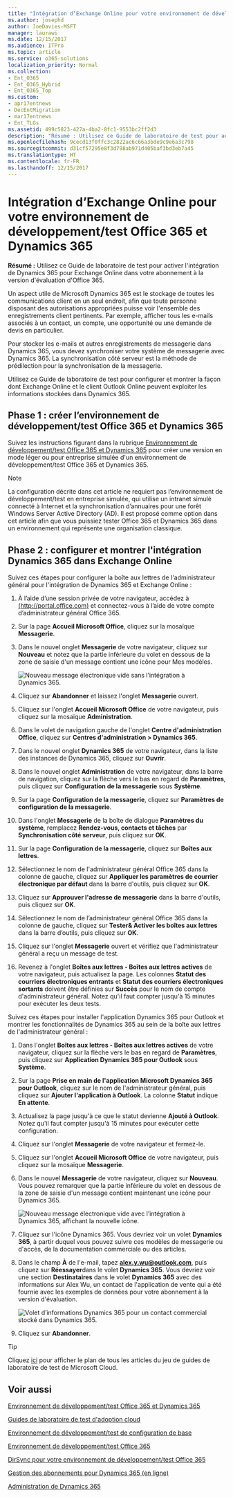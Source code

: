 ```yaml
---
title: "Intégration d’Exchange Online pour votre environnement de développement/test Office 365 et Dynamics 365"
ms.author: josephd
author: JoeDavies-MSFT
manager: laurawi
ms.date: 12/15/2017
ms.audience: ITPro
ms.topic: article
ms.service: o365-solutions
localization_priority: Normal
ms.collection:
- Ent_O365
- Ent_O365_Hybrid
- Ent_O365_Top
ms.custom:
- apr17entnews
- DecEntMigration
- mar17entnews
- Ent_TLGs
ms.assetid: 499c5823-427a-4ba2-8fc1-9553bc2ff2d3
description: "Résumé : Utilisez ce Guide de laboratoire de test pour activer l'intégration de Dynamics 365 pour Exchange Online dans votre abonnement à la version d'évaluation d'Office 365."
ms.openlocfilehash: 9cecd13f0ffc3c2822ac6c66a3bde9c9e6a3c798
ms.sourcegitcommit: d31cf57295e8f3d798ab971d405baf3bd3eb7a45
ms.translationtype: HT
ms.contentlocale: fr-FR
ms.lasthandoff: 12/15/2017
---
```

# <a name="exchange-online-integration-for-your-office-365-and-dynamics-365-devtest-environment"></a>Intégration d’Exchange Online pour votre environnement de développement/test Office 365 et Dynamics 365

 **Résumé :** Utilisez ce Guide de laboratoire de test pour activer l'intégration de Dynamics 365 pour Exchange Online dans votre abonnement à la version d'évaluation d'Office 365.
  
Un aspect utile de Microsoft Dynamics 365 est le stockage de toutes les communications client en un seul endroit, afin que toute personne disposant des autorisations appropriées puisse voir l'ensemble des enregistrements client pertinents. Par exemple, afficher tous les e-mails associés à un contact, un compte, une opportunité ou une demande de devis en particulier.
  
Pour stocker les e-mails et autres enregistrements de messagerie dans Dynamics 365, vous devez synchroniser votre système de messagerie avec Dynamics 365. La synchronisation côté serveur est la méthode de prédilection pour la synchronisation de la messagerie.
  
Utilisez ce Guide de laboratoire de test pour configurer et montrer la façon dont Exchange Online et le client Outlook Online peuvent exploiter les informations stockées dans Dynamics 365. 
  
## <a name="phase-1-build-out-the-office-365-and-dynamics-365-devtest-environment"></a>Phase 1 : créer l’environnement de développement/test Office 365 et Dynamics 365

Suivez les instructions figurant dans la rubrique [Environnement de développement/test Office 365 et Dynamics 365](office-365-and-dynamics-365-dev-test-environment.md) pour créer une version en mode léger ou pour entreprise simulée d'un environnement de développement/test Office 365 et Dynamics 365.
  
> [!NOTE]
> La configuration décrite dans cet article ne requiert pas l’environnement de développement/test en entreprise simulée, qui utilise un intranet simulé connecté à Internet et la synchronisation d’annuaires pour une forêt Windows Server Active Directory (AD). Il est proposé comme option dans cet article afin que vous puissiez tester Office 365 et Dynamics 365 dans un environnement qui représente une organisation classique. 
  
## <a name="phase-2-configure-and-demonstrate-dynamics-365-integration-in-exchange-online"></a>Phase 2 : configurer et montrer l'intégration Dynamics 365 dans Exchange Online

Suivez ces étapes pour configurer la boîte aux lettres de l'administrateur général pour l'intégration de Dynamics 365 et Exchange Online :
  
1. À l’aide d’une session privée de votre navigateur, accédez à [(http://portal.office.com)]((http://portal.office.com)) et connectez-vous à l’aide de votre compte d’administrateur général Office 365.
    
2. Sur la page **Accueil Microsoft Office**, cliquez sur la mosaïque **Messagerie**.
    
3. Dans le nouvel onglet **Messagerie** de votre navigateur, cliquez sur **Nouveau** et notez que la partie inférieure du volet en dessous de la zone de saisie d'un message contient une icône pour Mes modèles.
    
     ![Nouveau message électronique vide sans l’intégration à Dynamics 365.](images/879b54fd-a68f-4581-9f89-d5050df6f4de.png)
  
4. Cliquez sur **Abandonner** et laissez l'onglet **Messagerie** ouvert.
    
5. Cliquez sur l'onglet **Accueil Microsoft Office** de votre navigateur, puis cliquez sur la mosaïque **Administration**.
    
6. Dans le volet de navigation gauche de l'onglet **Centre d'administration Office**, cliquez sur **Centres d'administration > Dynamics 365**.
    
7. Dans le nouvel onglet **Dynamics 365** de votre navigateur, dans la liste des instances de Dynamics 365, cliquez sur **Ouvrir**.
    
8. Dans le nouvel onglet **Administration** de votre navigateur, dans la barre de navigation, cliquez sur la flèche vers le bas en regard de **Paramètres**, puis cliquez sur **Configuration de la messagerie** sous **Système**.
    
9.  Sur la page **Configuration de la messagerie**, cliquez sur **Paramètres de configuration de la messagerie**.
    
10. Dans l'onglet **Messagerie** de la boîte de dialogue **Paramètres du système**, remplacez **Rendez-vous, contacts et tâches** par **Synchronisation côté serveur**, puis cliquez sur **OK**.
    
11. Sur la page **Configuration de la messagerie**, cliquez sur **Boîtes aux lettres**.
    
12. Sélectionnez le nom de l'administrateur général Office 365 dans la colonne de gauche, cliquez sur **Appliquer les paramètres de courrier électronique par défaut** dans la barre d'outils, puis cliquez sur **OK**.
    
13. Cliquez sur **Approuver l'adresse de messagerie** dans la barre d'outils, puis cliquez sur **OK**.
    
14. Sélectionnez le nom de l’administrateur général Office 365 dans la colonne de gauche, cliquez sur **Tester&amp; Activer les boîtes aux lettres** dans la barre d’outils, puis cliquez sur **OK**.
    
15. Cliquez sur l'onglet **Messagerie** ouvert et vérifiez que l'administrateur général a reçu un message de test.
    
16. Revenez à l'onglet **Boîtes aux lettres - Boîtes aux lettres actives** de votre navigateur, puis actualisez la page. Les colonnes **Statut des courriers électroniques entrants** et **Statut des courriers électroniques sortants** doivent être définies sur **Succès** pour le nom de compte d'administrateur général. Notez qu'il faut compter jusqu'à 15 minutes pour exécuter les deux tests.
    
Suivez ces étapes pour installer l'application Dynamics 365 pour Outlook et montrer les fonctionnalités de Dynamics 365 au sein de la boîte aux lettres de l'administrateur général :
  
1. Dans l'onglet **Boîtes aux lettres - Boîtes aux lettres actives** de votre navigateur, cliquez sur la flèche vers le bas en regard de **Paramètres**, puis cliquez sur **Application Dynamics 365 pour Outlook** sous **Système**.
    
2. Sur la page **Prise en main de l'application Microsoft Dynamics 365 pour Outlook**, cliquez sur le nom de l'administrateur général, puis cliquez sur **Ajouter l'application à Outlook**. La colonne **Statut** indique **En attente**.
    
3. Actualisez la page jusqu'à ce que le statut devienne **Ajouté à Outlook**. Notez qu'il faut compter jusqu'à 15 minutes pour exécuter cette configuration.
    
4. Cliquez sur l'onglet **Messagerie** de votre navigateur et fermez-le.
    
5. Cliquez sur l'onglet **Accueil Microsoft Office** de votre navigateur, puis cliquez sur la mosaïque **Messagerie**.
    
6. Dans le nouvel **Messagerie** de votre navigateur, cliquez sur **Nouveau**. Vous pouvez remarquer que la partie inférieure du volet en dessous de la zone de saisie d'un message contient maintenant une icône pour Dynamics 365.
    
     ![Nouveau message électronique vide avec l’intégration à Dynamics 365, affichant la nouvelle icône.](images/ecb822e1-45fe-4481-99a1-294317d1d2de.png)
  
7. Cliquez sur l'icône Dynamics 365. Vous devriez voir un volet **Dynamics 365**, à partir duquel vous pouvez suivre ces modèles de messagerie ou d'accès, de la documentation commerciale ou des articles.
    
8. Dans le champ **À** de l'e-mail, tapez **alex.y.wu@outlook.com**, puis cliquez sur **Réessayer**dans le volet **Dynamics 365**. Vous devriez voir une section **Destinataires** dans le volet **Dynamics 365** avec des informations sur Alex Wu, un contact de l'application de vente qui a été fournie avec les exemples de données pour votre abonnement à la version d'évaluation.
    
     ![Volet d’informations Dynamics 365 pour un contact commercial stocké dans Dynamics 365.](images/a010fa5f-3f1b-47d4-ab5e-d00d85a24a3f.png)
  
9. Cliquez sur **Abandonner**.

> [!TIP]
> Cliquez [ici]((http://aka.ms/catlgstack)) pour afficher le plan de tous les articles du jeu de guides de laboratoire de test de Microsoft Cloud.
    
## <a name="see-also"></a>Voir aussi

[Environnement de développement/test Office 365 et Dynamics 365](office-365-and-dynamics-365-dev-test-environment.md)
  
[Guides de laboratoire de test d'adoption cloud](cloud-adoption-test-lab-guides-tlgs.md)
  
[Environnement de développement/test de configuration de base](base-configuration-dev-test-environment.md)
  
[Environnement de développement/test Office 365](office-365-dev-test-environment.md)
  
[DirSync pour votre environnement de développement/test Office 365](dirsync-for-your-office-365-dev-test-environment.md)

[Gestion des abonnements pour Dynamics 365 (en ligne)]((https://technet.microsoft.com/library/jj679903.aspx))
  
[Administration de Dynamics 365]((https://technet.microsoft.com/library/dn531101.aspx))


